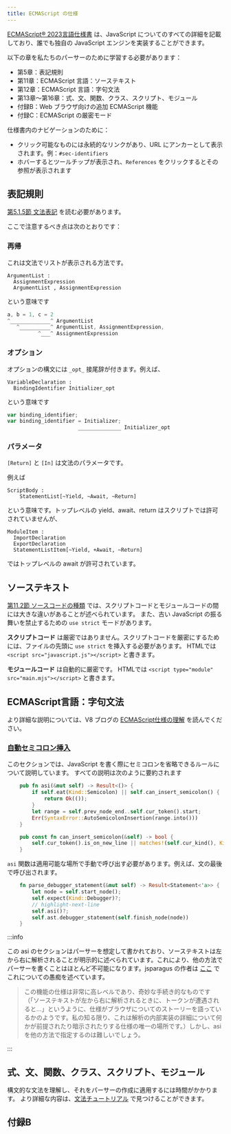 ```yaml
---
title: ECMAScript の仕様
---
```


[ECMAScript® 2023言語仕様書](https://tc39.es/ecma262/) は、JavaScript についてのすべての詳細を記載しており、誰でも独自の JavaScript エンジンを実装することができます。

以下の章を私たちのパーサーのために学習する必要があります：

- 第5章：表記規則
- 第11章：ECMAScript 言語：ソーステキスト
- 第12章：ECMAScript 言語：字句文法
- 第13章〜第16章：式、文、関数、クラス、スクリプト、モジュール
- 付録B：Web ブラウザ向けの追加 ECMAScript 機能
- 付録C：ECMAScript の厳密モード

仕様書内のナビゲーションのために：

- クリック可能なものには永続的なリンクがあり、URL にアンカーとして表示されます。例：`#sec-identifiers`
- ホバーするとツールチップが表示され、`References` をクリックするとその参照が表示されます

## 表記規則

[第5.1.5節 文法表記](https://tc39.es/ecma262/#sec-grammar-notation) を読む必要があります。

ここで注意するべき点は次のとおりです：

### 再帰

これは文法でリストが表示される方法です。

```markup
ArgumentList :
  AssignmentExpression
  ArgumentList , AssignmentExpression
```

という意味です

```javascript
a, b = 1, c = 2
^_____________^ ArgumentList
   ^__________^ ArgumentList, AssignmentExpression,
          ^___^ AssignmentExpression
```

### オプション

オプションの構文には `_opt_` 接尾辞が付きます。例えば、

```markup
VariableDeclaration :
  BindingIdentifier Initializer_opt
```

という意味です

```javascript
var binding_identifier;
var binding_identifier = Initializer;
                       ______________ Initializer_opt
```

### パラメータ

`[Return]` と `[In]` は文法のパラメータです。

例えば

```markdup
ScriptBody :
    StatementList[~Yield, ~Await, ~Return]
```

という意味です。トップレベルの yield、await、return はスクリプトでは許可されていませんが、

```markdup
ModuleItem :
  ImportDeclaration
  ExportDeclaration
  StatementListItem[~Yield, +Await, ~Return]
```

ではトップレベルの await が許可されています。

## ソーステキスト

[第11.2節 ソースコードの種類](https://tc39.es/ecma262/#sec-types-of-source-code) では、スクリプトコードとモジュールコードの間には大きな違いがあることが述べられています。
また、古い JavaScript の振る舞いを禁止するための `use strict` モードがあります。

**スクリプトコード** は厳密ではありません。スクリプトコードを厳密にするためには、ファイルの先頭に `use strict` を挿入する必要があります。
HTMLでは `<script src="javascript.js"></script>` と書きます。

**モジュールコード** は自動的に厳密です。
HTMLでは `<script type="module" src="main.mjs"></script>` と書きます。

## ECMAScript言語：字句文法

より詳細な説明については、V8 ブログの [ECMAScript仕様の理解](https://v8.dev/blog/understanding-ecmascript-part-3) を読んでください。

### [自動セミコロン挿入](https://tc39.es/ecma262/#sec-automatic-semicolon-insertion)

このセクションでは、JavaScript を書く際にセミコロンを省略できるルールについて説明しています。
すべての説明は次のように要約されます

```rust
    pub fn asi(&mut self) -> Result<()> {
        if self.eat(Kind::Semicolon) || self.can_insert_semicolon() {
            return Ok(());
        }
        let range = self.prev_node_end..self.cur_token().start;
        Err(SyntaxError::AutoSemicolonInsertion(range.into()))
    }

    pub const fn can_insert_semicolon(&self) -> bool {
        self.cur_token().is_on_new_line || matches!(self.cur_kind(), Kind::RCurly | Kind::Eof)
    }
```

`asi` 関数は適用可能な場所で手動で呼び出す必要があります。例えば、文の最後で呼び出されます。

```rust
    fn parse_debugger_statement(&mut self) -> Result<Statement<'a>> {
        let node = self.start_node();
        self.expect(Kind::Debugger)?;
        // highlight-next-line
        self.asi()?;
        self.ast.debugger_statement(self.finish_node(node))
    }
```

:::info

この asi のセクションはパーサーを想定して書かれており、ソーステキストは左から右に解析されることが明示的に述べられています。これにより、他の方法でパーサーを書くことはほとんど不可能になります。jsparagus の作者は [ここ](https://github.com/mozilla-spidermonkey/jsparagus/blob/master/js-quirks.md#automatic-semicolon-insertion-) でこれについての愚痴を述べています。

> この機能の仕様は非常に高レベルであり、奇妙な手続き的なものです（「ソーステキストが左から右に解析されるときに、トークンが遭遇されると...」というように、仕様がブラウザについてのストーリーを語っているかのようです。私の知る限り、これは解析の内部実装の詳細について何かが前提されたり暗示されたりする仕様の唯一の場所です。）しかし、asi を他の方法で指定するのは難しいでしょう。

:::

## 式、文、関数、クラス、スクリプト、モジュール

構文的な文法を理解し、それをパーサーの作成に適用するには時間がかかります。
より詳細な内容は、[文法チュートリアル](./blog/grammar) で見つけることができます。

## 付録B
